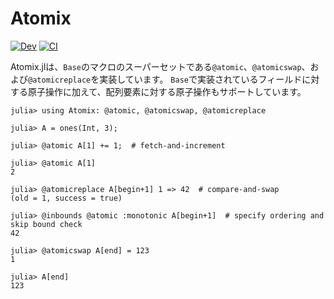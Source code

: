 # Atomix

[![Dev](https://img.shields.io/badge/docs-dev-blue.svg)](https://juliaconcurrent.github.io/Atomix.jl/dev/) [![CI](https://github.com/JuliaConcurrent/Atomix.jl/actions/workflows/ci.yml/badge.svg)](https://github.com/JuliaConcurrent/Atomix.jl/actions/workflows/ci.yml)

Atomix.jlは、`Base`のマクロのスーパーセットである`@atomic`、`@atomicswap`、および`@atomicreplace`を実装しています。 `Base`で実装されているフィールドに対する原子操作に加えて、配列要素に対する原子操作もサポートしています。

```jldoctest README
julia> using Atomix: @atomic, @atomicswap, @atomicreplace

julia> A = ones(Int, 3);

julia> @atomic A[1] += 1;  # fetch-and-increment

julia> @atomic A[1]
2

julia> @atomicreplace A[begin+1] 1 => 42  # compare-and-swap
(old = 1, success = true)

julia> @inbounds @atomic :monotonic A[begin+1]  # specify ordering and skip bound check
42

julia> @atomicswap A[end] = 123
1

julia> A[end]
123
```
